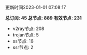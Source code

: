 更新时间2023-01-01 07:08:17

**总订阅: 45**
**总节点: 889**
**有效节点: 231**
- v2ray节点: 208
- trojan节点: 5
- ss节点: 16
- ssr节点: 2
